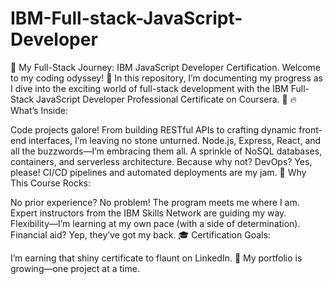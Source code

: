 # IBM-Full-stack-JavaScript-Developer
🌟 My Full-Stack Journey: IBM JavaScript Developer Certification. Welcome to my coding odyssey! 🚀 In this repository, I’m documenting my progress as I dive into the exciting world of full-stack development with the IBM Full-Stack JavaScript Developer Professional Certificate on Coursera. 🎯
🔥 What’s Inside:

Code projects galore! From building RESTful APIs to crafting dynamic front-end interfaces, I’m leaving no stone unturned.
Node.js, Express, React, and all the buzzwords—I’m embracing them all.
A sprinkle of NoSQL databases, containers, and serverless architecture. Because why not?
DevOps? Yes, please! CI/CD pipelines and automated deployments are my jam.
🚀 Why This Course Rocks:

No prior experience? No problem! The program meets me where I am.
Expert instructors from the IBM Skills Network are guiding my way.
Flexibility—I’m learning at my own pace (with a side of determination).
Financial aid? Yep, they’ve got my back.
🎓 Certification Goals:

I’m earning that shiny certificate to flaunt on LinkedIn. 🎉
My portfolio is growing—one project at a time.

